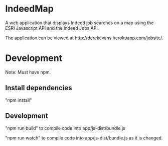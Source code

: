 # IndeedMap
A web application that displays Indeed job searches on a map using the ESRI Javascript API and the Indeed Jobs API.

The application can be viewed at http://derekevans.herokuapp.com/jobsite/.

# Development
Note: Must have npm.  

## Install dependencies
"npm install"

## Development

"npm run build" to compile code into app/js-dist/bundle.js
	

"npm run watch" to compile code into app/js-dist/bundle.js as it is changed.


